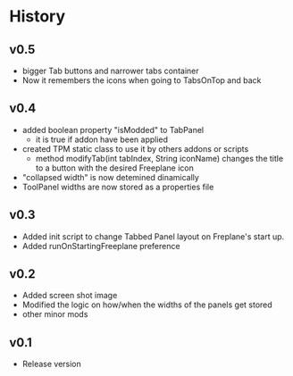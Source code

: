 # History

## v0.5

* bigger Tab buttons and narrower tabs container
* Now it remembers the icons when going to TabsOnTop and back

## v0.4

* added boolean property "isModded" to TabPanel
  * it is true if addon have been applied
* created TPM static class to use it by others addons or scripts
  * method modifyTab(int tabIndex, String iconName) changes the title to a button with the desired Freeplane icon
* "collapsed width" is now detemined dinamically
* ToolPanel widths are now stored as a properties file

## v0.3

* Added init script to change Tabbed Panel layout on Freplane's start up.
* Added runOnStartingFreeplane preference

## v0.2

* Added screen shot image
* Modified the logic on how/when the widths of the panels get stored
* other minor mods

## v0.1

* Release version
